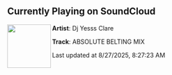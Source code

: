 ## Currently Playing on SoundCloud

[<img align="left" width="100" src="https://i1.sndcdn.com/artworks-Ajh0zhX6tTlSXdAP-zYAQOg-t500x500.png">](https://soundcloud.com/claredowney/absolute-belting-mix)

**Artist**: Dj Yesss Clare 

**Track**: ABSOLUTE BELTING MIX

Last updated at 8/27/2025, 8:27:23 AM
